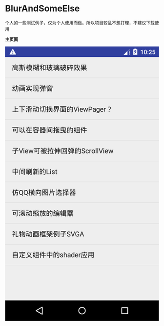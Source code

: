 # BlurAndSomeElse
个人的一些测试例子，仅为个人使用而做。所以项目较乱不想打理，不建议下载使用

**主页面**

![主页面](https://github.com/303597336/BlurAndSomeElse/blob/master/app/md_res/Screenshot_1544610314.png?raw=true)